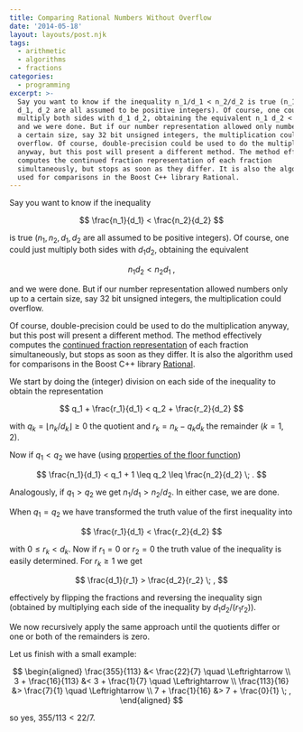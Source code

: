```yaml
---
title: Comparing Rational Numbers Without Overflow
date: '2014-05-18'
layout: layouts/post.njk
tags:
  - arithmetic
  - algorithms
  - fractions
categories:
  - programming
excerpt: >-
  Say you want to know if the inequality n_1/d_1 < n_2/d_2 is true (n_1, n_2,
  d_1, d_2 are all assumed to be positive integers). Of course, one could just
  multiply both sides with d_1 d_2, obtaining the equivalent n_1 d_2 < n_2 d_1,
  and we were done. But if our number representation allowed only numbers up to
  a certain size, say 32 bit unsigned integers, the multiplication could
  overflow. Of course, double-precision could be used to do the multiplication
  anyway, but this post will present a different method. The method effectively
  computes the continued fraction representation of each fraction
  simultaneously, but stops as soon as they differ. It is also the algorithm
  used for comparisons in the Boost C++ library Rational.
---
```

Say you want to know if the inequality

$$
\frac{n_1}{d_1} < \frac{n_2}{d_2}
$$

is true ($n_1, n_2, d_1, d_2$ are all assumed to be positive integers). Of course, one could just multiply both sides with $d_1 d_2$, obtaining the equivalent

$$
n_1 d_2 < n_2 d_1 \; ,
$$

and we were done. But if our number representation allowed numbers only up to a certain size, say 32 bit unsigned integers, the multiplication could overflow.

Of course, double-precision could be used to do the multiplication anyway, but this post will present a different method. The method effectively computes the [continued fraction representation](/blog/2009/11/continued-fractions-and-continuants) of each fraction simultaneously, but stops as soon as they differ. It is also the algorithm used for comparisons in the Boost C++ library [Rational](http://www.boost.org/doc/libs/release/libs/rational/).

We start by doing the (integer) division on each side of the inequality to obtain the representation

$$
q_1 + \frac{r_1}{d_1} < q_2 + \frac{r_2}{d_2}
$$

with $q_k = \lfloor n_k/d_k \rfloor \geq 0$ the quotient and $r_k = n_k - q_k d_k$ the remainder ($k=1,2$).

Now if $q_1 < q_2$ we have (using [properties of the floor function](/blog/2009/09/useful-properties-of-the-floor-and-ceil-functions))

$$
\frac{n_1}{d_1} < q_1 + 1 \leq q_2 \leq \frac{n_2}{d_2} \; .
$$

Analogously, if $q_1 > q_2$ we get $n_1/d_1 > n_2/d_2$. In either case, we are done.

When $q_1 = q_2$ we have transformed the truth value of the first inequality into

$$
\frac{r_1}{d_1} < \frac{r_2}{d_2}
$$

with $0 \leq r_k < d_k$. Now if $r_1=0$ or $r_2=0$ the truth value of the inequality is easily determined. For $r_k \geq 1$ we get

$$
\frac{d_1}{r_1} > \frac{d_2}{r_2} \; ,
$$

effectively by flipping the fractions and reversing the inequality sign (obtained by multiplying each side of the inequality by $d_1 d_2 / (r_1 r_2)$).

We now recursively apply the same approach until the quotients differ or one or both of the remainders is zero.

Let us finish with a small example:

$$
\begin{aligned} \frac{355}{113} &< \frac{22}{7} \quad \Leftrightarrow \\ 3 + \frac{16}{113} &< 3 + \frac{1}{7} \quad \Leftrightarrow \\ \frac{113}{16} &> \frac{7}{1} \quad \Leftrightarrow \\ 7 + \frac{1}{16} &> 7 + \frac{0}{1} \; , \end{aligned}
$$

so yes, $355/113 < 22/7$.
